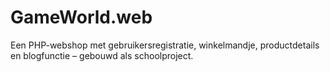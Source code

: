 # GameWorld.web
Een PHP-webshop met gebruikersregistratie, winkelmandje, productdetails en blogfunctie – gebouwd als schoolproject.

